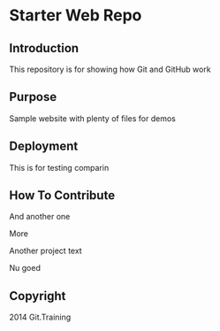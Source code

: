 # Starter Web Repo

## Introduction

This repository is for showing how Git and GitHub work

## Purpose

Sample website with plenty of files for demos

## Deployment

This is for testing comparin

## How To Contribute

And another one

More

Another project text

Nu goed

## Copyright
2014 Git.Training